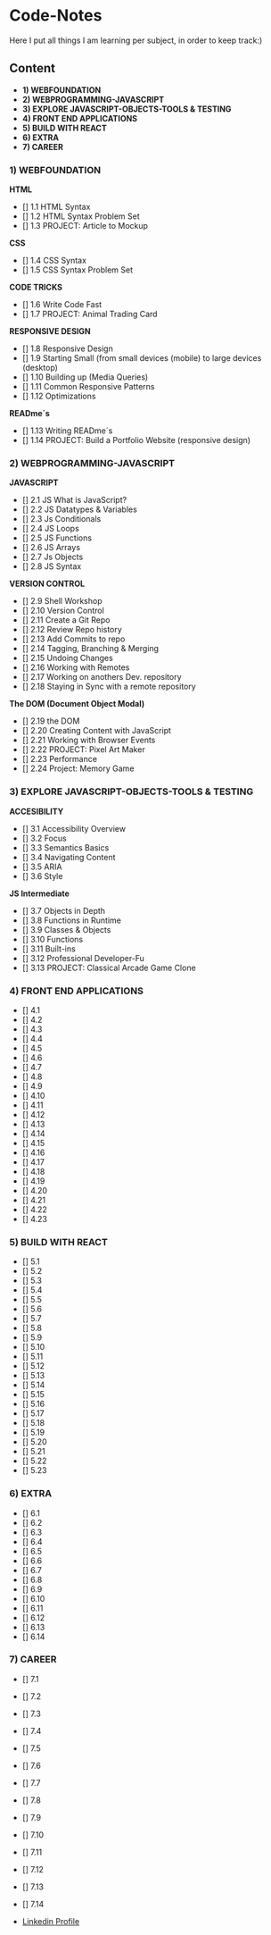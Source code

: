 # Code-Notes
Here I put all things I am learning per subject, in order to keep track:)

## Content
- __1) WEBFOUNDATION__
- __2) WEBPROGRAMMING-JAVASCRIPT__
- __3) EXPLORE JAVASCRIPT-OBJECTS-TOOLS & TESTING__
- __4) FRONT END APPLICATIONS__
- __5) BUILD WITH REACT__
- __6) EXTRA__
- __7) CAREER__

### __1) WEBFOUNDATION__

__HTML__
- [] 1.1 HTML Syntax
- [] 1.2 HTML Syntax Problem Set
- [] 1.3 PROJECT: Article to Mockup

__CSS__
- [] 1.4 CSS Syntax
- [] 1.5 CSS Syntax Problem Set

__CODE TRICKS__
- [] 1.6 Write Code Fast
- [] 1.7 PROJECT: Animal Trading Card

__RESPONSIVE DESIGN__
- [] 1.8 Responsive Design
- [] 1.9 Starting Small (from small devices (mobile) to large devices (desktop)
- [] 1.10 Building up (Media Queries)
- [] 1.11 Common Responsive Patterns
- [] 1.12 Optimizations

__READme´s__
- [] 1.13 Writing READme´s
- [] 1.14 PROJECT: Build a Portfolio Website (responsive design)

### __2) WEBPROGRAMMING-JAVASCRIPT__
__JAVASCRIPT__
- [] 2.1 JS What is JavaScript?
- [] 2.2 JS Datatypes & Variables
- [] 2.3 Js Conditionals
- [] 2.4 JS Loops
- [] 2.5 JS Functions
- [] 2.6 JS Arrays
- [] 2.7 Js Objects
- [] 2.8 JS Syntax

__VERSION CONTROL__
- [] 2.9 Shell Workshop
- [] 2.10 Version Control
- [] 2.11 Create a Git Repo
- [] 2.12 Review Repo history
- [] 2.13 Add Commits to repo
- [] 2.14 Tagging, Branching & Merging 
- [] 2.15 Undoing Changes
- [] 2.16 Working with Remotes
- [] 2.17 Working on anothers Dev. repository
- [] 2.18 Staying in Sync with a remote repository

__The DOM (Document Object Modal)__
- [] 2.19 the DOM
- [] 2.20 Creating Content with JavaScript
- [] 2.21 Working with Browser Events
- [] 2.22 PROJECT: Pixel Art Maker
- [] 2.23 Performance
- [] 2.24 Project: Memory Game

### __3) EXPLORE JAVASCRIPT-OBJECTS-TOOLS & TESTING__
__ACCESIBILITY__
- [] 3.1 Accessibility Overview
- [] 3.2 Focus
- [] 3.3 Semantics Basics
- [] 3.4 Navigating Content
- [] 3.5 ARIA
- [] 3.6 Style

__JS Intermediate__
- [] 3.7 Objects in Depth
- [] 3.8 Functions in Runtime
- [] 3.9 Classes & Objects
- [] 3.10 Functions
- [] 3.11 Built-ins
- [] 3.12 Professional Developer-Fu
- [] 3.13 PROJECT: Classical Arcade Game Clone

### __4) FRONT END APPLICATIONS__
- [] 4.1
- [] 4.2
- [] 4.3
- [] 4.4
- [] 4.5
- [] 4.6
- [] 4.7
- [] 4.8
- [] 4.9
- [] 4.10
- [] 4.11
- [] 4.12
- [] 4.13
- [] 4.14
- [] 4.15
- [] 4.16
- [] 4.17
- [] 4.18
- [] 4.19
- [] 4.20
- [] 4.21
- [] 4.22
- [] 4.23

### __5) BUILD WITH REACT__
- [] 5.1
- [] 5.2
- [] 5.3
- [] 5.4
- [] 5.5
- [] 5.6
- [] 5.7
- [] 5.8
- [] 5.9
- [] 5.10
- [] 5.11
- [] 5.12
- [] 5.13
- [] 5.14
- [] 5.15
- [] 5.16
- [] 5.17
- [] 5.18
- [] 5.19
- [] 5.20
- [] 5.21
- [] 5.22
- [] 5.23

### __6) EXTRA__
- [] 6.1
- [] 6.2
- [] 6.3
- [] 6.4
- [] 6.5
- [] 6.6
- [] 6.7
- [] 6.8
- [] 6.9
- [] 6.10
- [] 6.11
- [] 6.12
- [] 6.13
- [] 6.14

### __7) CAREER__
- [] 7.1
- [] 7.2
- [] 7.3
- [] 7.4
- [] 7.5
- [] 7.6
- [] 7.7
- [] 7.8
- [] 7.9
- [] 7.10
- [] 7.11
- [] 7.12
- [] 7.13
- [] 7.14

- [Linkedin Profile](https://blog.udacity.com/2015/01/essential-tips-stand-linkedin-profile.html)
